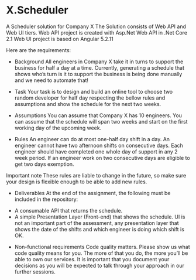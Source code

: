 # X.Scheduler
A Scheduler solution for Company X
The Solution consists of Web API and Web UI tiers.
Web API project is created with Asp.Net Web API in .Net Core 2.1
Web UI project is based on Angular 5.2.11

Here are the requirements:
* Background 
All engineers in Company X take it in turns to support the business for half a day at a time. Currently, generating a schedule that shows who’s turn is it to support the business is being done manually and we need to automate that! 

* Task 
Your task is to design and build an online tool to choose two random developer for half day respecting the bellow rules and assumptions and show the schedule for the next two weeks.

* Assumptions 
You can assume that Company X has 10 engineers. 
You can assume that the schedule will span two weeks and start on the first working day of the upcoming week. 

* Rules 
An engineer can do at most one-half day shift in a day.
An engineer cannot have two afternoon shifts on consecutive days. 
Each engineer should have completed one whole day of support in any 2 week period. 
If an engineer work on two consecutive days are eligible to get two days exemption.

Important note
These rules are liable to change in the future, so make sure your design is flexible enough to be able to add new rules. 

* Deliverables 
At the end of the assignment, the following must be included in the repository: 
- A consumable API that returns the schedule. 
- A simple Presentation Layer (Front-end) that shows the schedule. 
UI is not an important part of the assessment, any presentation layer that shows the date of the shifts and which engineer is doing which shift is OK. 

* Non-functional requirements
Code quality matters. Please show us what code quality means for you. The more of that you do, the more you’ll be able to own our services. 
It is important that you document your decisions as you will be expected to talk through your approach in our further sessions. 



